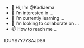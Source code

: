 - 👋 Hi, I’m @KadiJema
- 👀 I’m interested in ...
- 🌱 I’m currently learning ...
- 💞️ I’m looking to collaborate on ...
- 📫 How to reach me ...

<!---
KadiJema/KadiJema is a ✨ special ✨ repository because its `README.md` (this file) appears on your GitHub profile.
You can click the Preview link to take a look at your changes.
--->
IDUYS7Y7YSAJDS6
